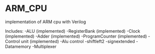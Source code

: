 # ARM_CPU
  implementation of ARM cpu with Verilog

Includes:
  -ALU (implemented)
  -RegisterBank (implemented)
  -Clock (implemented)
  -Adder (implemented)
  -ProgramCounter (implemented)
  -Control unit (implemented)
  -Alu control
  -shiftleft2
  -signextended
  -Datamemory
  -Multiplexer
